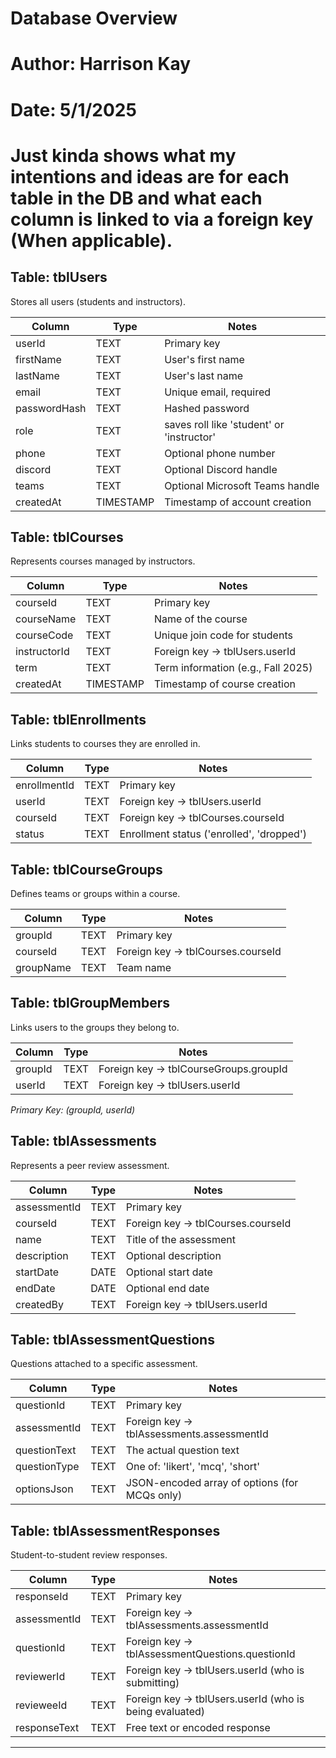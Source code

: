 # Database Overview 
# Author: Harrison Kay
# Date: 5/1/2025
# 
# Just kinda shows what my intentions and ideas are for each table in the DB and what each column is linked to via a foreign key (When applicable).

## Table: tblUsers
Stores all users (students and instructors).

| Column       | Type      | Notes                                      |
|--------------|-----------|--------------------------------------------|
| userId       | TEXT      | Primary key                                |
| firstName    | TEXT      | User's first name                          |
| lastName     | TEXT      | User's last name                           |
| email        | TEXT      | Unique email, required                     |
| passwordHash | TEXT      | Hashed password                            |
| role         | TEXT      | saves roll like 'student' or 'instructor'  |
| phone        | TEXT      | Optional phone number                      |
| discord      | TEXT      | Optional Discord handle                    |
| teams        | TEXT      | Optional Microsoft Teams handle            |
| createdAt    | TIMESTAMP | Timestamp of account creation              |

## Table: tblCourses
Represents courses managed by instructors.

| Column       | Type      | Notes                                      |
|--------------|-----------|--------------------------------------------|
| courseId     | TEXT      | Primary key                                |
| courseName   | TEXT      | Name of the course                         |
| courseCode   | TEXT      | Unique join code for students              |
| instructorId | TEXT      | Foreign key → tblUsers.userId              |
| term         | TEXT      | Term information (e.g., Fall 2025)         |
| createdAt    | TIMESTAMP | Timestamp of course creation               |

## Table: tblEnrollments
Links students to courses they are enrolled in.

| Column       | Type    | Notes                                       |
|--------------|---------|---------------------------------------------|
| enrollmentId | TEXT    | Primary key                                 |
| userId       | TEXT    | Foreign key → tblUsers.userId               |
| courseId     | TEXT    | Foreign key → tblCourses.courseId           |
| status       | TEXT    | Enrollment status ('enrolled', 'dropped')   |

## Table: tblCourseGroups
Defines teams or groups within a course.

| Column     | Type    | Notes                                      |
|------------|---------|--------------------------------------------|
| groupId    | TEXT    | Primary key                                |
| courseId   | TEXT    | Foreign key → tblCourses.courseId          |
| groupName  | TEXT    | Team name                                  |

## Table: tblGroupMembers
Links users to the groups they belong to.

| Column   | Type    | Notes                                      |
|----------|---------|--------------------------------------------|
| groupId  | TEXT    | Foreign key → tblCourseGroups.groupId      |
| userId   | TEXT    | Foreign key → tblUsers.userId              |

*Primary Key: (groupId, userId)*

## Table: tblAssessments
Represents a peer review assessment.

| Column       | Type    | Notes                                      |
|--------------|---------|--------------------------------------------|
| assessmentId | TEXT    | Primary key                                |
| courseId     | TEXT    | Foreign key → tblCourses.courseId          |
| name         | TEXT    | Title of the assessment                    |
| description  | TEXT    | Optional description                       |
| startDate    | DATE    | Optional start date                        |
| endDate      | DATE    | Optional end date                          |
| createdBy    | TEXT    | Foreign key → tblUsers.userId              |

## Table: tblAssessmentQuestions
Questions attached to a specific assessment.

| Column        | Type    | Notes                                                   |
|---------------|---------|---------------------------------------------------------|
| questionId    | TEXT    | Primary key                                             |
| assessmentId  | TEXT    | Foreign key → tblAssessments.assessmentId              |
| questionText  | TEXT    | The actual question text                                |
| questionType  | TEXT    | One of: 'likert', 'mcq', 'short'                        |
| optionsJson   | TEXT    | JSON-encoded array of options (for MCQs only)           |

## Table: tblAssessmentResponses
Student-to-student review responses.

| Column        | Type    | Notes                                                  |
|---------------|---------|--------------------------------------------------------|
| responseId    | TEXT    | Primary key                                            |
| assessmentId  | TEXT    | Foreign key → tblAssessments.assessmentId             |
| questionId    | TEXT    | Foreign key → tblAssessmentQuestions.questionId       |
| reviewerId    | TEXT    | Foreign key → tblUsers.userId (who is submitting)      |
| revieweeId    | TEXT    | Foreign key → tblUsers.userId (who is being evaluated) |
| responseText  | TEXT    | Free text or encoded response                          |

---